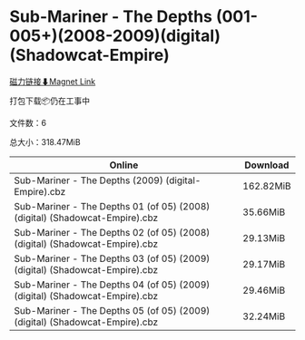 # Sub-Mariner - The Depths (001-005+)(2008-2009)(digital)(Shadowcat-Empire)

[磁力链接⬇Magnet Link](magnet:?xt=urn:btih:cd7c91b6e609811c2cc2e9a5786654d7ff77690c&dn=Sub-Mariner%20-%20The%20Depths%20%28001-005%2B%29%282008-2009%29%28digital%29%28Shadowcat-Empire%29)

打包下载📦仍在工事中

文件数：6

总大小：318.47MiB

Online | Download
--- | ---
Sub-Mariner - The Depths (2009) (digital-Empire).cbz | 162.82MiB
Sub-Mariner - The Depths 01 (of 05) (2008) (digital) (Shadowcat-Empire).cbz | 35.66MiB
Sub-Mariner - The Depths 02 (of 05) (2008) (digital) (Shadowcat-Empire).cbz | 29.13MiB
Sub-Mariner - The Depths 03 (of 05) (2009) (digital) (Shadowcat-Empire).cbz | 29.17MiB
Sub-Mariner - The Depths 04 (of 05) (2009) (digital) (Shadowcat-Empire).cbz | 29.46MiB
Sub-Mariner - The Depths 05 (of 05) (2009) (digital) (Shadowcat-Empire).cbz | 32.24MiB